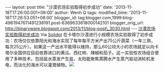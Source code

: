 --- layout: post title: "沙漠农场实验取得初步成功" date:
'2013-11-18T17:26:00.001+08:00' author: Wenh Q tags: modified\_time:
'2013-11-18T17:26:53.051+08:00' blogger\_id:
tag:blogger.com,1999:blog-4961947611491238191.post-6369633618000142101
blogger\_orig\_url:
http://binaryware.blogspot.com/2013/11/blog-post\_3030.html ---
[沙漠农场实验取得初步成功](http://solidot.org.feedsportal.com/c/33236/f/556826/s/3395906c/sc/26/l/0L0Ssolidot0Borg0Cstory0Dsid0F3720A1/story01.htm)
Via [Solidot](http://www.solidot.org/)
在卡塔尔沙漠进行小规模农场实验取得了初步成功：农场仅仅依靠阳光和海水实现了每年每平方米产出75公斤蔬菜（一年三熟，每次25公斤）。如果这一产出水平能得以维持，那么60公顷大小的农场就足以向卡塔尔全国供应目前依靠进口的黄瓜、西红柿、辣椒和茄子。这一实验性农场组合使用了多种技术，包括盐水蒸发产生盐，太阳能聚焦蒸腾水产生蒸汽驱动涡轮机发电，而淡化的海水可以灌溉植物。![](http://solidot.org.feedsportal.com/c/33236/f/556826/s/3395906c/sc/26/mf.gif)

